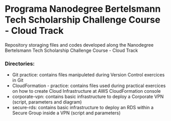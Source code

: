 # Programa Nanodegree Bertelsmann Tech Scholarship Challenge Course - Cloud Track
Repository storaging files and codes developed along the Nanodegree Bertelsmann Tech Scholarship Challenge Course - Cloud Track
 ### Directories:
 - Git practice: contains files manipuleted during Version Control exercices in Git
 - CloudFormation - practice: contains files used during practical exercices on how to create Cloud Infrastructure at AWS CloudFormation console
 - corporate-vpn: contains basic infrastructure to deploy a Corporate VPN (script, parameters and diagram)
 - secure-rds: contains basic infrastructure to deploy an RDS within a Secure Group inside a VPN (script and parameters)
